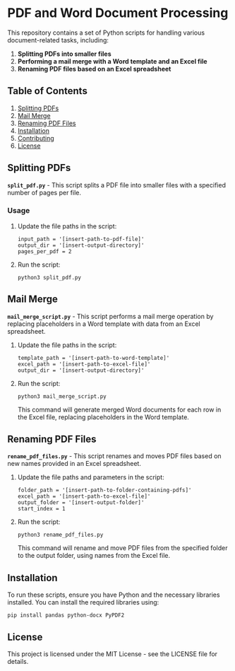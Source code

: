 # PDF and Word Document Processing

This repository contains a set of Python scripts for handling various document-related tasks, including:

1. **Splitting PDFs into smaller files**
2. **Performing a mail merge with a Word template and an Excel file**
3. **Renaming PDF files based on an Excel spreadsheet**

## Table of Contents

1. [Splitting PDFs](#splitting-pdfs)
2. [Mail Merge](#mail-merge)
3. [Renaming PDF Files](#renaming-pdf-files)
4. [Installation](#installation)
5. [Contributing](#contributing)
6. [License](#license)



## Splitting PDFs

**`split_pdf.py`** - This script splits a PDF file into smaller files with a specified number of pages per file.

### Usage

1. Update the file paths in the script:

   ```
   input_path = '[insert-path-to-pdf-file]'
   output_dir = '[insert-output-directory]'
   pages_per_pdf = 2
   ```
2. Run the script:

   ```
   python3 split_pdf.py
   ```



## Mail Merge
**`mail_merge_script.py`** - This script performs a mail merge operation by replacing placeholders in a Word template with data from an Excel spreadsheet.

1. Update the file paths in the script:

   ```
   template_path = '[insert-path-to-word-template]'
   excel_path = '[insert-path-to-excel-file]'
   output_dir = '[insert-output-directory]'
   ```
   
2. Run the script:

   ```
   python3 mail_merge_script.py
   ```
   This command will generate merged Word documents for each row in the Excel file, replacing placeholders in the Word template.

## Renaming PDF Files
**`rename_pdf_files.py`** - This script renames and moves PDF files based on new names provided in an Excel spreadsheet.

1. Update the file paths and parameters in the script:

   ```
   folder_path = '[insert-path-to-folder-containing-pdfs]'
   excel_path = '[insert-path-to-excel-file]'
   output_folder = '[insert-output-folder]'
   start_index = 1
   ```
   
2. Run the script:

   ```
   python3 rename_pdf_files.py
   ```
   This command will rename and move PDF files from the specified folder to the output folder, using names from the Excel file.



## Installation
To run these scripts, ensure you have Python and the necessary libraries installed. You can install the required libraries using:

```
pip install pandas python-docx PyPDF2
```

## License
This project is licensed under the MIT License - see the LICENSE file for details.
